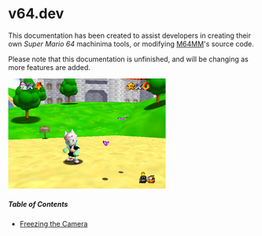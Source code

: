 # v64.dev

This documentation has been created to assist developers in creating their own <i>Super Mario 64</i> machinima tools, or modifying [M64MM](https://github.com/projectcomet64/M64MM)'s source code.

Please note that this documentation is unfinished, and will be changing as more features are added.

<img src="img/home/mawio.png" width=320px class="round"/>

##### Table of Contents

<ul>
    <li>
        <a href="#/camera">Freezing the Camera</a>
    </li>
</ul>